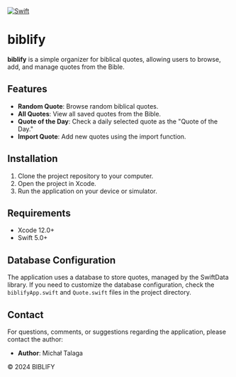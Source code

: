[![Swift](https://img.shields.io/badge/Swift-5.0%2B-orange)](https://swift.org/)
# biblify

**biblify** is a simple organizer for biblical quotes, allowing users to browse, add, and manage quotes from the Bible.

## Features

- **Random Quote**: Browse random biblical quotes.
- **All Quotes**: View all saved quotes from the Bible.
- **Quote of the Day**: Check a daily selected quote as the "Quote of the Day."
- **Import Quote**: Add new quotes using the import function.

## Installation

1. Clone the project repository to your computer.
2. Open the project in Xcode.
3. Run the application on your device or simulator.


## Requirements

- Xcode 12.0+
- Swift 5.0+

## Database Configuration

The application uses a database to store quotes, managed by the SwiftData library. If you need to customize the database configuration, check the `biblifyApp.swift` and `Quote.swift` files in the project directory.

## Contact

For questions, comments, or suggestions regarding the application, please contact the author:

- **Author**: Michał Talaga




© 2024 BIBLIFY


